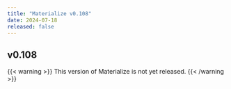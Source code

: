 ```yaml
---
title: "Materialize v0.108"
date: 2024-07-18
released: false
---
```


## v0.108

{{< warning >}}
This version of Materialize is not yet released.
{{< /warning >}}
